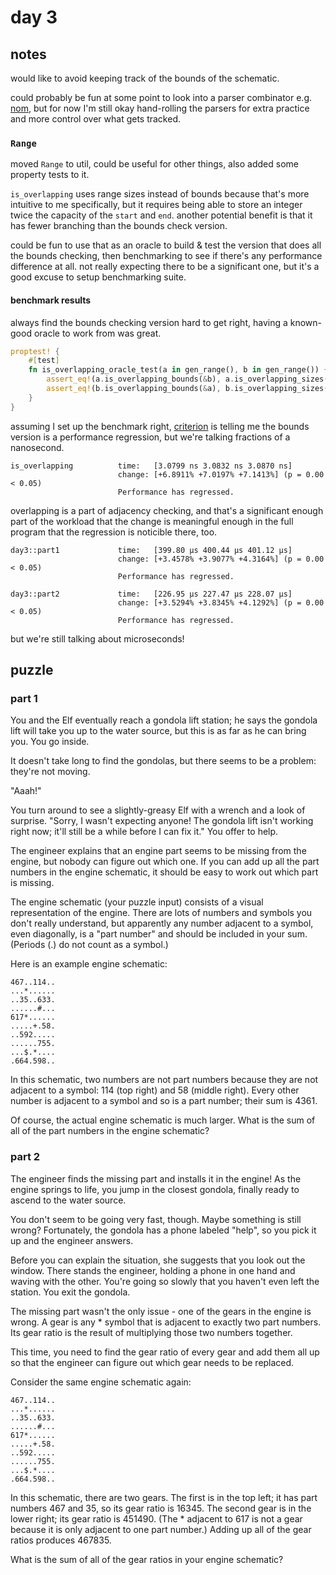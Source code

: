 # day 3

## notes

would like to avoid keeping track of the bounds of the schematic.

could probably be fun at some point to look into a parser combinator e.g. [nom](https://github.com/rust-bakery/nom), but for now I'm still okay hand-rolling the parsers for extra practice and more control over what gets tracked.

### `Range`

moved `Range` to util, could be useful for other things, also added some property tests to it.

`is_overlapping` uses range sizes instead of bounds because that's more intuitive to me specifically, but it requires being able to store an integer twice the capacity of the `start` and `end`. another potential benefit is that it has fewer branching than the bounds check version.

could be fun to use that as an oracle to build & test the version that does all the bounds checking, then benchmarking to see if there's any performance difference at all. not really expecting there to be a significant one, but it's a good excuse to setup benchmarking suite.

#### benchmark results

always find the bounds checking version hard to get right, having a known-good oracle to work from was great.

```rust
proptest! {
    #[test]
    fn is_overlapping_oracle_test(a in gen_range(), b in gen_range()) {
        assert_eq!(a.is_overlapping_bounds(&b), a.is_overlapping_sizes(&b));
        assert_eq!(b.is_overlapping_bounds(&a), b.is_overlapping_sizes(&a));
    }
}
```

assuming I set up the benchmark right, [criterion](https://bheisler.github.io/criterion.rs/book/criterion_rs.html) is telling me the bounds version is a performance regression, but we're talking fractions of a nanosecond.

```
is_overlapping          time:   [3.0799 ns 3.0832 ns 3.0870 ns]
                        change: [+6.8911% +7.0197% +7.1413%] (p = 0.00 < 0.05)
                        Performance has regressed.
```

overlapping is a part of adjacency checking, and that's a significant enough part of the workload that the change is meaningful enough in the full program that the regression is noticible there, too.

```
day3::part1             time:   [399.80 µs 400.44 µs 401.12 µs]
                        change: [+3.4578% +3.9077% +4.3164%] (p = 0.00 < 0.05)
                        Performance has regressed.

day3::part2             time:   [226.95 µs 227.47 µs 228.07 µs]
                        change: [+3.5294% +3.8345% +4.1292%] (p = 0.00 < 0.05)
                        Performance has regressed.
```

but we're still talking about microseconds!

## puzzle

### part 1

You and the Elf eventually reach a gondola lift station; he says the gondola lift will take you up to the water source, but this is as far as he can bring you. You go inside.

It doesn't take long to find the gondolas, but there seems to be a problem: they're not moving.

"Aaah!"

You turn around to see a slightly-greasy Elf with a wrench and a look of surprise. "Sorry, I wasn't expecting anyone! The gondola lift isn't working right now; it'll still be a while before I can fix it." You offer to help.

The engineer explains that an engine part seems to be missing from the engine, but nobody can figure out which one. If you can add up all the part numbers in the engine schematic, it should be easy to work out which part is missing.

The engine schematic (your puzzle input) consists of a visual representation of the engine. There are lots of numbers and symbols you don't really understand, but apparently any number adjacent to a symbol, even diagonally, is a "part number" and should be included in your sum. (Periods (.) do not count as a symbol.)

Here is an example engine schematic:

```
467..114..
...*......
..35..633.
......#...
617*......
.....+.58.
..592.....
......755.
...$.*....
.664.598..
```

In this schematic, two numbers are not part numbers because they are not adjacent to a symbol: 114 (top right) and 58 (middle right). Every other number is adjacent to a symbol and so is a part number; their sum is 4361.

Of course, the actual engine schematic is much larger. What is the sum of all of the part numbers in the engine schematic?

### part 2

The engineer finds the missing part and installs it in the engine! As the engine springs to life, you jump in the closest gondola, finally ready to ascend to the water source.

You don't seem to be going very fast, though. Maybe something is still wrong? Fortunately, the gondola has a phone labeled "help", so you pick it up and the engineer answers.

Before you can explain the situation, she suggests that you look out the window. There stands the engineer, holding a phone in one hand and waving with the other. You're going so slowly that you haven't even left the station. You exit the gondola.

The missing part wasn't the only issue - one of the gears in the engine is wrong. A gear is any * symbol that is adjacent to exactly two part numbers. Its gear ratio is the result of multiplying those two numbers together.

This time, you need to find the gear ratio of every gear and add them all up so that the engineer can figure out which gear needs to be replaced.

Consider the same engine schematic again:

```
467..114..
...*......
..35..633.
......#...
617*......
.....+.58.
..592.....
......755.
...$.*....
.664.598..
```

In this schematic, there are two gears. The first is in the top left; it has part numbers 467 and 35, so its gear ratio is 16345. The second gear is in the lower right; its gear ratio is 451490. (The * adjacent to 617 is not a gear because it is only adjacent to one part number.) Adding up all of the gear ratios produces 467835.

What is the sum of all of the gear ratios in your engine schematic?
